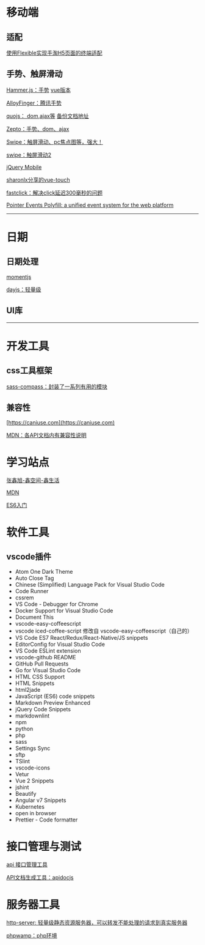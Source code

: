 
# 移动端

## 适配

[使用Flexible实现手淘H5页面的终端适配](https://github.com/amfe/article/issues/17)

## 手势、触屏滑动

[Hammer.js：手势](http://hammerjs.github.io/) [vue版本](https://github.com/vuejs/vue-touch)

[AlloyFinger：腾讯手势](https://github.com/AlloyTeam/AlloyFinger)

[quojs： dom,ajax等](https://github.com/soyjavi/quojs) [备份文档地址](http://www.360doc.com/content/15/0504/18/11984479_468037372.shtml)

[Zepto：手势、dom、ajax](https://www.css88.com/doc/zeptojs_api/)

[Swipe：触屏滑动、pc焦点图等，强大！](https://www.swiper.com.cn/)

[swipe：触屏滑动2](https://github.com/thebird/swipe/)

[jQuery Mobile](http://jquerymobile.com/)

[sharonlx分享的vue-touch](https://github.com/sharonlx/touchjs)

[fastclick：解决click延迟300毫秒的问题](https://github.com/ftlabs/fastclick)

[Pointer Events Polyfill: a unified event system for the web platform](https://smus.com/mouse-touch-pointer/)

---

# 日期

## 日期处理

[momentjs](http://momentjs.cn/)

[dayjs：轻量级](https://github.com/iamkun/dayjs/blob/dev/docs/zh-cn/API-reference.md)


## UI库

---

# 开发工具

## css工具框架

[sass-compass：封装了一系列有用的模块](http://compass-style.org/reference/compass/)

## 兼容性

[https://caniuse.com](https://caniuse.com)

[MDN：各API文档内有兼容性说明](https://developer.mozilla.org/zh-CN/docs/Web/API/Event)

# 学习站点

[张鑫旭-鑫空间-鑫生活](https://www.zhangxinxu.com/)

[MDN](https://developer.mozilla.org/zh-CN/)

[ES6入门](http://es6.ruanyifeng.com/)

# 软件工具
 
## vscode插件

- Atom One Dark Theme
- Auto Close Tag
- Chinese (Simplified) Language Pack for Visual Studio Code
- Code Runner
- cssrem
- VS Code - Debugger for Chrome 
- Docker Support for Visual Studio Code
- Document This
- vscode-easy-coffeescript
- vscode iced-coffee-script 修改自 vscode-easy-coffeescript（自己的）
- VS Code ES7 React/Redux/React-Native/JS snippets
- EditorConfig for Visual Studio Code
- VS Code ESLint extension
- vscode-github README
- GitHub Pull Requests
- Go for Visual Studio Code
- HTML CSS Support
- HTML Snippets
- html2jade
- JavaScript (ES6) code snippets
- Markdown Preview Enhanced
- jQuery Code Snippets
- markdownlint
- npm
- python
- php
- sass
- Settings Sync
- sftp
- TSlint
- vscode-icons
- Vetur
- Vue 2 Snippets
- jshint
- Beautify
- Angular v7 Snippets
- Kubernetes
- open in browser
- Prettier - Code formatter




# 接口管理与测试

[api 接口管理工具](https://segmentfault.com/a/1190000017893659)

[API文档生成工具：apidocjs](https://apidocjs.com)

# 服务器工具

[http-server: 轻量级静态资源服务器，可以转发不能处理的请求到真实服务器](https://www.npmjs.com/package/http-server)

[phpwamp：php环境](http://www.phpwamp.com/xiazai/)


